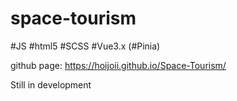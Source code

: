 # space-tourism

#JS #html5 #SCSS #Vue3.x (#Pinia)

github page: https://hoijoii.github.io/Space-Tourism/

Still in development
